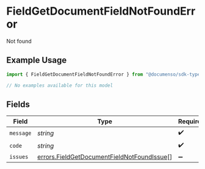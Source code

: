 # FieldGetDocumentFieldNotFoundError

Not found

## Example Usage

```typescript
import { FieldGetDocumentFieldNotFoundError } from "@documenso/sdk-typescript/models/errors";

// No examples available for this model
```

## Fields

| Field                                                                                                    | Type                                                                                                     | Required                                                                                                 | Description                                                                                              |
| -------------------------------------------------------------------------------------------------------- | -------------------------------------------------------------------------------------------------------- | -------------------------------------------------------------------------------------------------------- | -------------------------------------------------------------------------------------------------------- |
| `message`                                                                                                | *string*                                                                                                 | :heavy_check_mark:                                                                                       | N/A                                                                                                      |
| `code`                                                                                                   | *string*                                                                                                 | :heavy_check_mark:                                                                                       | N/A                                                                                                      |
| `issues`                                                                                                 | [errors.FieldGetDocumentFieldNotFoundIssue](../../models/errors/fieldgetdocumentfieldnotfoundissue.md)[] | :heavy_minus_sign:                                                                                       | N/A                                                                                                      |